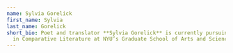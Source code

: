 ```yaml
---
name: Sylvia Gorelick
first_name: Sylvia
last_name: Gorelick
short_bio: Poet and translator **Sylvia Gorelick** is currently pursuing a PhD
  in Comparative Literature at NYU’s Graduate School of Arts and Sciences.
---
```

